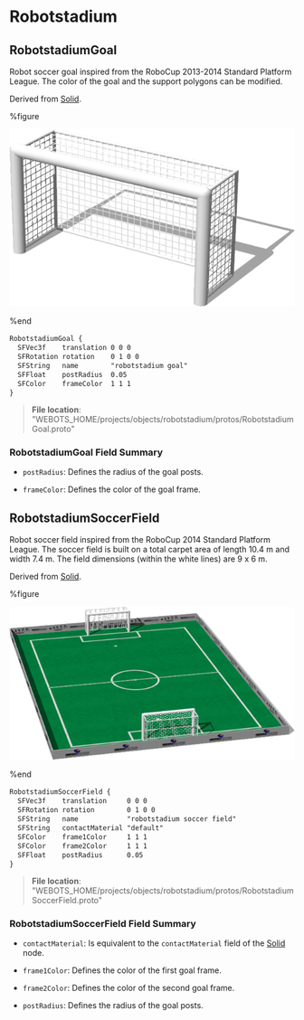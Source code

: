 # Robotstadium

## RobotstadiumGoal

Robot soccer goal inspired from the RoboCup 2013-2014 Standard Platform League.
The color of the goal and the support polygons can be modified.

Derived from [Solid](../reference/solid.md).

%figure

![RobotstadiumGoal](images/objects/robotstadium/RobotstadiumGoal/model.png)

%end

```
RobotstadiumGoal {
  SFVec3f    translation 0 0 0
  SFRotation rotation    0 1 0 0
  SFString   name        "robotstadium goal"
  SFFloat    postRadius  0.05
  SFColor    frameColor  1 1 1
}
```

> **File location**: "WEBOTS\_HOME/projects/objects/robotstadium/protos/RobotstadiumGoal.proto"

### RobotstadiumGoal Field Summary

- `postRadius`: Defines the radius of the goal posts.

- `frameColor`: Defines the color of the goal frame.

## RobotstadiumSoccerField

Robot soccer field inspired from the RoboCup 2014 Standard Platform League.
The soccer field is built on a total carpet area of length 10.4 m and width 7.4 m.
The field dimensions (within the white lines) are 9 x 6 m.

Derived from [Solid](../reference/solid.md).

%figure

![RobotstadiumSoccerField](images/objects/robotstadium/RobotstadiumSoccerField/model.png)

%end

```
RobotstadiumSoccerField {
  SFVec3f    translation     0 0 0
  SFRotation rotation        0 1 0 0
  SFString   name            "robotstadium soccer field"
  SFString   contactMaterial "default"
  SFColor    frame1Color     1 1 1
  SFColor    frame2Color     1 1 1
  SFFloat    postRadius      0.05
}
```

> **File location**: "WEBOTS\_HOME/projects/objects/robotstadium/protos/RobotstadiumSoccerField.proto"

### RobotstadiumSoccerField Field Summary

- `contactMaterial`: Is equivalent to the `contactMaterial` field of the [Solid](../reference/solid.md) node.

- `frame1Color`: Defines the color of the first goal frame.

- `frame2Color`: Defines the color of the second goal frame.

- `postRadius`: Defines the radius of the goal posts.

